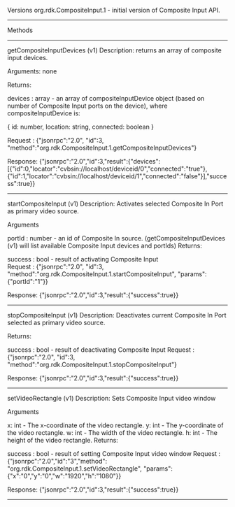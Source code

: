 
Versions
org.rdk.CompositeInput.1 - initial version of Composite Input API.

------------------------------

Methods

-----------------------------

getCompositeInputDevices (v1)
Description: returns an array of composite input devices.

Arguments: none

Returns:

devices : array - an array of compositeInputDevice object (based on number of Composite Input ports on the device), where compositeInputDevice is:

{
    id: number,
    location: string,
    connected: boolean
}



Request : {"jsonrpc":"2.0", "id":3, "method":"org.rdk.CompositeInput.1.getCompositeInputDevices"}
 
Response: {"jsonrpc":"2.0","id":3,"result":{"devices":[{"id":0,"locator":"cvbsin://localhost/deviceid/0","connected":"true"},{"id":1,"locator":"cvbsin://localhost/deviceid/1","connected":"false"}],"success":true}}


---------------------------------

startCompositeInput (v1)
Description: Activates selected Composite In Port as primary video source.  

Arguments

portId : number - an id of Composite In source.   (getCompositeInputDevices (v1) will list available Composite Input devices and portIds)
Returns: 

success : bool - result of activating Composite Input  
Request : {"jsonrpc":"2.0", "id":3, "method":"org.rdk.CompositeInput.1.startCompositeInput", "params": {"portId":"1"}}
 
Response: {"jsonrpc":"2.0","id":3,"result":{"success":true}}

---------------------------------

stopCompositeInput (v1)
Description: Deactivates current Composite In Port selected as primary video source. 

Returns:

success : bool - result of deactivating Composite Input 
Request : {"jsonrpc":"2.0", "id":3, "method":"org.rdk.CompositeInput.1.stopCompositeInput"}
 
Response: {"jsonrpc":"2.0","id":3,"result":{"success":true}}

--------------------------------

setVideoRectangle (v1)
Description: Sets Composite Input video window

Arguments

x: int - The x-coordinate of the video rectangle.
y: int - The y-coordinate of the video rectangle.
w: int - The width of the video rectangle.
h: int - The height of the video rectangle.
Returns: 

success : bool - result of setting Composite Input  video window
Request : {"jsonrpc":"2.0","id":"3","method": "org.rdk.CompositeInput.1.setVideoRectangle", "params":{"x":"0","y":"0","w":"1920","h":"1080"}}
 
Response: {"jsonrpc":"2.0","id":3,"result":{"success":true}}

--------------------------------


